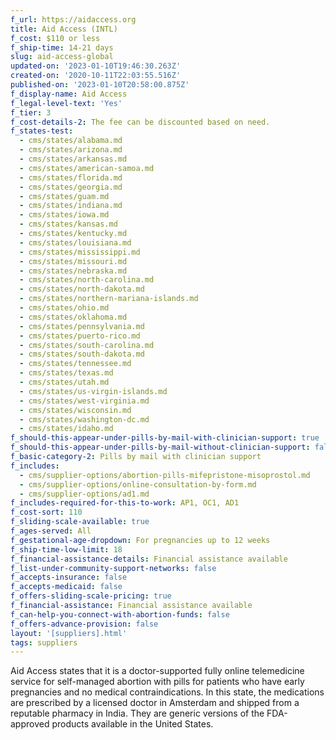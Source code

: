 ```yaml
---
f_url: https://aidaccess.org
title: Aid Access (INTL)
f_cost: $110 or less
f_ship-time: 14-21 days
slug: aid-access-global
updated-on: '2023-01-10T19:46:30.263Z'
created-on: '2020-10-11T22:03:55.516Z'
published-on: '2023-01-10T20:58:00.875Z'
f_display-name: Aid Access
f_legal-level-text: 'Yes'
f_tier: 3
f_cost-details-2: The fee can be discounted based on need.
f_states-test:
  - cms/states/alabama.md
  - cms/states/arizona.md
  - cms/states/arkansas.md
  - cms/states/american-samoa.md
  - cms/states/florida.md
  - cms/states/georgia.md
  - cms/states/guam.md
  - cms/states/indiana.md
  - cms/states/iowa.md
  - cms/states/kansas.md
  - cms/states/kentucky.md
  - cms/states/louisiana.md
  - cms/states/mississippi.md
  - cms/states/missouri.md
  - cms/states/nebraska.md
  - cms/states/north-carolina.md
  - cms/states/north-dakota.md
  - cms/states/northern-mariana-islands.md
  - cms/states/ohio.md
  - cms/states/oklahoma.md
  - cms/states/pennsylvania.md
  - cms/states/puerto-rico.md
  - cms/states/south-carolina.md
  - cms/states/south-dakota.md
  - cms/states/tennessee.md
  - cms/states/texas.md
  - cms/states/utah.md
  - cms/states/us-virgin-islands.md
  - cms/states/west-virginia.md
  - cms/states/wisconsin.md
  - cms/states/washington-dc.md
  - cms/states/idaho.md
f_should-this-appear-under-pills-by-mail-with-clinician-support: true
f_should-this-appear-under-pills-by-mail-without-clinician-support: false
f_basic-category-2: Pills by mail with clinician support
f_includes:
  - cms/supplier-options/abortion-pills-mifepristone-misoprostol.md
  - cms/supplier-options/online-consultation-by-form.md
  - cms/supplier-options/ad1.md
f_includes-required-for-this-to-work: AP1, OC1, AD1
f_cost-sort: 110
f_sliding-scale-available: true
f_ages-served: All
f_gestational-age-dropdown: For pregnancies up to 12 weeks
f_ship-time-low-limit: 18
f_financial-assistance-details: Financial assistance available
f_list-under-community-support-networks: false
f_accepts-insurance: false
f_accepts-medicaid: false
f_offers-sliding-scale-pricing: true
f_financial-assistance: Financial assistance available
f_can-help-you-connect-with-abortion-funds: false
f_offers-advance-provision: false
layout: '[suppliers].html'
tags: suppliers
---
```


Aid Access states that it is a doctor-supported fully online telemedicine service for self-managed abortion with pills for patients who have early pregnancies and no medical contraindications. In this state, the medications are prescribed by a licensed doctor in Amsterdam and shipped from a reputable pharmacy in India. They are generic versions of the FDA-approved products available in the United States.

‍
